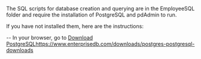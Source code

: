 The SQL scripts for database creation and querying are in the EmployeeSQL folder and require the installation of PostgreSQL and pdAdmin to run. 

If you have not installed them, here are the instructions:

-- In your browser, go to [Download PostgreSQL](https://www.enterprisedb.com/downloads/postgres-postgresql-downloads)https://www.enterprisedb.com/downloads/postgres-postgresql-downloads
